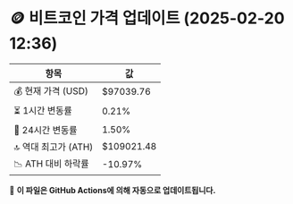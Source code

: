 # 🪙 비트코인 가격 업데이트 (2025-02-20 12:36)

| 항목                | 값 |
|--------------------|----------------|
| 💰 현재 가격 (USD) | $97039.76 |
| ⏳ 1시간 변동률    | 0.21% |
| 📆 24시간 변동률   | 1.50% |
| 🔝 역대 최고가 (ATH) | $109021.48 |
| 📉 ATH 대비 하락률 | -10.97% |

🔄 **이 파일은 GitHub Actions에 의해 자동으로 업데이트됩니다.**
